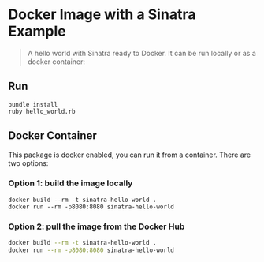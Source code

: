 # Docker Image with a Sinatra Example

> A hello world with Sinatra ready to Docker. 
> It can be run locally or as a docker container:

## Run
```shell
bundle install
ruby hello_world.rb
```

## Docker Container

This package is docker enabled, you can run it from a container. There are two options:

### Option 1: build the image locally
```shell
docker build --rm -t sinatra-hello-world .
docker run --rm -p8080:8080 sinatra-hello-world
```

### Option 2: pull the image from the Docker Hub 
```bash
docker build --rm -t sinatra-hello-world .
docker run --rm -p8080:8080 sinatra-hello-world
```